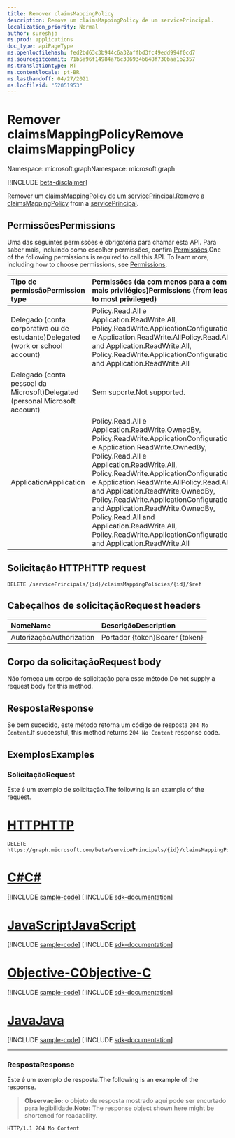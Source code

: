 ```yaml
---
title: Remover claimsMappingPolicy
description: Remova um claimsMappingPolicy de um servicePrincipal.
localization_priority: Normal
author: sureshja
ms.prod: applications
doc_type: apiPageType
ms.openlocfilehash: fed2bd63c3b944c6a32affbd3fc49edd994f0cd7
ms.sourcegitcommit: 71b5a96f14984a76c386934b648f730baa1b2357
ms.translationtype: MT
ms.contentlocale: pt-BR
ms.lasthandoff: 04/27/2021
ms.locfileid: "52051953"
---
```

# <a name="remove-claimsmappingpolicy"></a><span data-ttu-id="26c08-103">Remover claimsMappingPolicy</span><span class="sxs-lookup"><span data-stu-id="26c08-103">Remove claimsMappingPolicy</span></span>

<span data-ttu-id="26c08-104">Namespace: microsoft.graph</span><span class="sxs-lookup"><span data-stu-id="26c08-104">Namespace: microsoft.graph</span></span>

[!INCLUDE [beta-disclaimer](../../includes/beta-disclaimer.md)]

<span data-ttu-id="26c08-105">Remover um [claimsMappingPolicy](../resources/claimsmappingpolicy.md) de [um servicePrincipal](../resources/servicePrincipal.md).</span><span class="sxs-lookup"><span data-stu-id="26c08-105">Remove a [claimsMappingPolicy](../resources/claimsmappingpolicy.md) from a [servicePrincipal](../resources/servicePrincipal.md).</span></span>

## <a name="permissions"></a><span data-ttu-id="26c08-106">Permissões</span><span class="sxs-lookup"><span data-stu-id="26c08-106">Permissions</span></span>

<span data-ttu-id="26c08-p101">Uma das seguintes permissões é obrigatória para chamar esta API. Para saber mais, incluindo como escolher permissões, confira [Permissões](/graph/permissions-reference).</span><span class="sxs-lookup"><span data-stu-id="26c08-p101">One of the following permissions is required to call this API. To learn more, including how to choose permissions, see [Permissions](/graph/permissions-reference).</span></span>

| <span data-ttu-id="26c08-109">Tipo de permissão</span><span class="sxs-lookup"><span data-stu-id="26c08-109">Permission type</span></span>                        | <span data-ttu-id="26c08-110">Permissões (da com menos para a com mais privilégios)</span><span class="sxs-lookup"><span data-stu-id="26c08-110">Permissions (from least to most privileged)</span></span> |
|:---------------------------------------|:--------------------------------------------|
| <span data-ttu-id="26c08-111">Delegado (conta corporativa ou de estudante)</span><span class="sxs-lookup"><span data-stu-id="26c08-111">Delegated (work or school account)</span></span>     | <span data-ttu-id="26c08-112">Policy.Read.All e Application.ReadWrite.All, Policy.ReadWrite.ApplicationConfiguration e Application.ReadWrite.All</span><span class="sxs-lookup"><span data-stu-id="26c08-112">Policy.Read.All and Application.ReadWrite.All, Policy.ReadWrite.ApplicationConfiguration and Application.ReadWrite.All</span></span>  |
| <span data-ttu-id="26c08-113">Delegado (conta pessoal da Microsoft)</span><span class="sxs-lookup"><span data-stu-id="26c08-113">Delegated (personal Microsoft account)</span></span> | <span data-ttu-id="26c08-114">Sem suporte.</span><span class="sxs-lookup"><span data-stu-id="26c08-114">Not supported.</span></span> |
| <span data-ttu-id="26c08-115">Application</span><span class="sxs-lookup"><span data-stu-id="26c08-115">Application</span></span>                            | <span data-ttu-id="26c08-116">Policy.Read.All e Application.ReadWrite.OwnedBy, Policy.ReadWrite.ApplicationConfiguration e Application.ReadWrite.OwnedBy, Policy.Read.All e Application.ReadWrite.All, Policy.ReadWrite.ApplicationConfiguration e Application.ReadWrite.All</span><span class="sxs-lookup"><span data-stu-id="26c08-116">Policy.Read.All and Application.ReadWrite.OwnedBy, Policy.ReadWrite.ApplicationConfiguration and Application.ReadWrite.OwnedBy, Policy.Read.All and Application.ReadWrite.All, Policy.ReadWrite.ApplicationConfiguration and Application.ReadWrite.All</span></span> |

## <a name="http-request"></a><span data-ttu-id="26c08-117">Solicitação HTTP</span><span class="sxs-lookup"><span data-stu-id="26c08-117">HTTP request</span></span>

<!-- { "blockType": "ignored" } -->

```http
DELETE /servicePrincipals/{id}/claimsMappingPolicies/{id}/$ref
```

## <a name="request-headers"></a><span data-ttu-id="26c08-118">Cabeçalhos de solicitação</span><span class="sxs-lookup"><span data-stu-id="26c08-118">Request headers</span></span>

| <span data-ttu-id="26c08-119">Nome</span><span class="sxs-lookup"><span data-stu-id="26c08-119">Name</span></span>          | <span data-ttu-id="26c08-120">Descrição</span><span class="sxs-lookup"><span data-stu-id="26c08-120">Description</span></span>   |
|:--------------|:--------------|
| <span data-ttu-id="26c08-121">Autorização</span><span class="sxs-lookup"><span data-stu-id="26c08-121">Authorization</span></span> | <span data-ttu-id="26c08-122">Portador {token}</span><span class="sxs-lookup"><span data-stu-id="26c08-122">Bearer {token}</span></span> |

## <a name="request-body"></a><span data-ttu-id="26c08-123">Corpo da solicitação</span><span class="sxs-lookup"><span data-stu-id="26c08-123">Request body</span></span>

<span data-ttu-id="26c08-124">Não forneça um corpo de solicitação para esse método.</span><span class="sxs-lookup"><span data-stu-id="26c08-124">Do not supply a request body for this method.</span></span>

## <a name="response"></a><span data-ttu-id="26c08-125">Resposta</span><span class="sxs-lookup"><span data-stu-id="26c08-125">Response</span></span>

<span data-ttu-id="26c08-126">Se bem sucedido, este método retorna um código de resposta `204 No Content`.</span><span class="sxs-lookup"><span data-stu-id="26c08-126">If successful, this method returns `204 No Content` response code.</span></span>

## <a name="examples"></a><span data-ttu-id="26c08-127">Exemplos</span><span class="sxs-lookup"><span data-stu-id="26c08-127">Examples</span></span>

### <a name="request"></a><span data-ttu-id="26c08-128">Solicitação</span><span class="sxs-lookup"><span data-stu-id="26c08-128">Request</span></span>

<span data-ttu-id="26c08-129">Este é um exemplo de solicitação.</span><span class="sxs-lookup"><span data-stu-id="26c08-129">The following is an example of the request.</span></span>

# <a name="http"></a>[<span data-ttu-id="26c08-130">HTTP</span><span class="sxs-lookup"><span data-stu-id="26c08-130">HTTP</span></span>](#tab/http)
<!-- {
  "blockType": "request",
  "name": "delete_claimsmappingpolicy_from_serviceprincipal"
}-->

```http
DELETE https://graph.microsoft.com/beta/servicePrincipals/{id}/claimsMappingPolicies/{id}/$ref
```
# <a name="c"></a>[<span data-ttu-id="26c08-131">C#</span><span class="sxs-lookup"><span data-stu-id="26c08-131">C#</span></span>](#tab/csharp)
[!INCLUDE [sample-code](../includes/snippets/csharp/delete-claimsmappingpolicy-from-serviceprincipal-csharp-snippets.md)]
[!INCLUDE [sdk-documentation](../includes/snippets/snippets-sdk-documentation-link.md)]

# <a name="javascript"></a>[<span data-ttu-id="26c08-132">JavaScript</span><span class="sxs-lookup"><span data-stu-id="26c08-132">JavaScript</span></span>](#tab/javascript)
[!INCLUDE [sample-code](../includes/snippets/javascript/delete-claimsmappingpolicy-from-serviceprincipal-javascript-snippets.md)]
[!INCLUDE [sdk-documentation](../includes/snippets/snippets-sdk-documentation-link.md)]

# <a name="objective-c"></a>[<span data-ttu-id="26c08-133">Objective-C</span><span class="sxs-lookup"><span data-stu-id="26c08-133">Objective-C</span></span>](#tab/objc)
[!INCLUDE [sample-code](../includes/snippets/objc/delete-claimsmappingpolicy-from-serviceprincipal-objc-snippets.md)]
[!INCLUDE [sdk-documentation](../includes/snippets/snippets-sdk-documentation-link.md)]

# <a name="java"></a>[<span data-ttu-id="26c08-134">Java</span><span class="sxs-lookup"><span data-stu-id="26c08-134">Java</span></span>](#tab/java)
[!INCLUDE [sample-code](../includes/snippets/java/delete-claimsmappingpolicy-from-serviceprincipal-java-snippets.md)]
[!INCLUDE [sdk-documentation](../includes/snippets/snippets-sdk-documentation-link.md)]

---


### <a name="response"></a><span data-ttu-id="26c08-135">Resposta</span><span class="sxs-lookup"><span data-stu-id="26c08-135">Response</span></span>

<span data-ttu-id="26c08-136">Este é um exemplo de resposta.</span><span class="sxs-lookup"><span data-stu-id="26c08-136">The following is an example of the response.</span></span>

> <span data-ttu-id="26c08-137">**Observação:** o objeto de resposta mostrado aqui pode ser encurtado para legibilidade.</span><span class="sxs-lookup"><span data-stu-id="26c08-137">**Note:** The response object shown here might be shortened for readability.</span></span>

<!-- {
  "blockType": "response",
  "truncated": true
} -->

```http
HTTP/1.1 204 No Content
```

<!-- uuid: 16cd6b66-4b1a-43a1-adaf-3a886856ed98
2019-02-04 14:57:30 UTC -->
<!-- {
  "type": "#page.annotation",
  "description": "Remove claimsMappingPolicy",
  "keywords": "",
  "section": "documentation",
  "tocPath": ""
}-->



